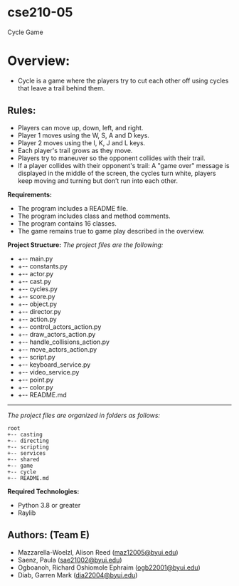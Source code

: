 # cse210-05
Cycle Game 


# **Overview:**

- Cycle is a game where the players try to cut each other off using cycles that leave a trail behind them.

## **Rules:**

- Players can move up, down, left, and right. 
- Player 1 moves using the W, S, A and D keys. 
- Player 2 moves using the I, K, J and L keys. 
- Each player's trail grows as they move.
- Players try to maneuver so the opponent collides with their trail.
- If a player collides with their opponent's trail: A "game over" message is displayed in the middle of the screen, the cycles turn white, players keep moving and turning but don’t run into each other. 

**Requirements:**

- The program includes a README file.
- The program includes class and method comments.  
- The program contains 16 classes.
- The game remains true to game play described in the overview.

**Project Structure:**
_The project files are the following:_

- +-- main.py 
- +-- constants.py
- +-- actor.py 
- +-- cast.py 
- +-- cycles.py
- +-- score.py 
- +-- object.py 
- +-- director.py 
- +-- action.py 
- +-- control_actors_action.py 
- +-- draw_actors_action.py 
- +-- handle_collisions_action.py 
- +-- move_actors_action.py
- +-- script.py 
- +-- keyboard_service.py
- +-- video_service.py 
- +-- point.py
- +-- color.py
- +-- README.md

---

_The project files are organized in folders as follows:_

```
root                                                         
+-- casting
+-- directing
+-- scripting 
+-- services 
+-- shared
+-- game
+-- cycle                      
+-- README.md                       
```

**Required Technologies:**

- Python 3.8 or greater
- Raylib

## **Authors: (Team E)**

- Mazzarella-Woelzl, Alison Reed (maz12005@byui.edu)
- Saenz, Paula (sae21002@byui.edu)
- Ogboanoh, Richard Oshiomole Ephraim (ogb22001@byui.edu)
- Diab, Garren Mark (dia22004@byui.edu)

